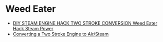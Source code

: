 # Weed Eater
- [DIY STEAM ENGINE HACK TWO STROKE CONVERSION Weed Eater Hack Steam Power](https://youtu.be/EOqWzefvlfg)
- [Converting a Two Stroke Engine to Air/Steam](https://youtu.be/rFejhI5mESo)
